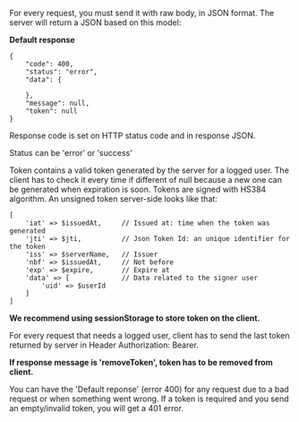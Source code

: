 For every request, you must send it with raw body, in JSON format. The server will return a JSON based on this model:

**Default response**
```
{
	"code": 400,
	"status": "error",
	"data": {

	},
	"message": null,
	"token": null
}
```
Response code is set on HTTP status code and in response JSON.

Status can be 'error' or 'success'

Token contains a valid token generated by the server for a logged user. The client has to check it every time if different of null because a new one can be generated when expiration is soon.
Tokens are signed with HS384 algorithm.
An unsigned token server-side looks like that:
```
[
	'iat' => $issuedAt,     // Issued at: time when the token was generated
	'jti' => $jti,          // Json Token Id: an unique identifier for the token
	'iss' => $serverName,   // Issuer
	'nbf' => $issuedAt,     // Not before
	'exp' => $expire,       // Expire at
	'data' => [             // Data related to the signer user
		'uid' => $userId
	]
]
```

**We recommend using sessionStorage to store token on the client.**

For every request that needs a logged user, client has to send the last token returned by server in Header Authorization: Bearer.

**If response message is 'removeToken', token has to be removed from client.**

You can have the 'Default reponse' (error 400) for any request due to a bad request or when something went wrong.
If a token is required and you send an empty/invalid token, you will get a 401 error.
